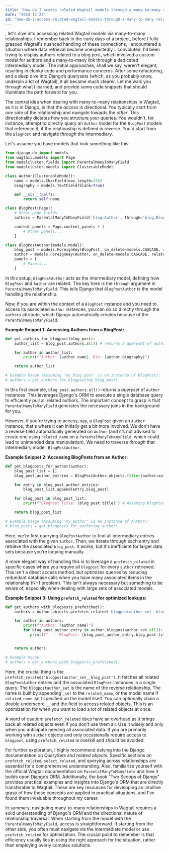 ```yaml
---
title: "How do I access related Wagtail models through a many-to-many relationship?"
date: "2024-12-23"
id: "how-do-i-access-related-wagtail-models-through-a-many-to-many-relationship"
---
```


, let's dive into accessing related Wagtail models via many-to-many relationships. I remember back in the early days of a project, before I fully grasped Wagtail's nuanced handling of these connections, I encountered a situation where data retrieval became unexpectedly… convoluted. I'd been trying to display authors related to a blog post, which involved a custom model for authors and a many-to-many link through a dedicated intermediary model. The initial approaches, shall we say, weren't elegant, resulting in clunky code and performance concerns. After some refactoring, and a deep dive into Django’s querysets (which, as you probably know, underpin a lot of Wagtail), it all became much clearer. Let me walk you through what I learned, and provide some code snippets that should illuminate the path forward for you.

The central idea when dealing with many-to-many relationships in Wagtail, as it is in Django, is that the *access* is directional. You typically start from *one* side of the relationship and navigate towards the *other*. This directionality dictates how you structure your queries. You wouldn't, for instance, attempt to directly query an `Author` model for the `BlogPost` models that reference *it*, if the relationship is defined in reverse. You'd start from the `BlogPost` and navigate *through* the intermediary.

Let's assume you have models that look something like this:

```python
from django.db import models
from wagtail.models import Page
from modelcluster.fields import ParentalManyToManyField
from modelcluster.models import ClusterableModel

class Author(ClusterableModel):
    name = models.CharField(max_length=255)
    biography = models.TextField(blank=True)

    def __str__(self):
        return self.name

class BlogPost(Page):
    # Other page fields...
    authors = ParentalManyToManyField('blog.Author', through='blog.BlogPostAuthor')

    content_panels = Page.content_panels + [
        # Other panels...
    ]

class BlogPostAuthor(models.Model):
    blog_post = models.ForeignKey(BlogPost, on_delete=models.CASCADE, related_name="blog_post_author")
    author = models.ForeignKey(Author, on_delete=models.CASCADE, related_name="author_blog_post")
    panels = [
        # Panels...
    ]
```

In this setup, `BlogPostAuthor` acts as the intermediary model, defining how `BlogPost` and `Author` are related. The key here is the `through` argument in `ParentalManyToManyField`. This tells Django that `BlogPostAuthor` is the model handling the relationship.

Now, if you are within the context of a `BlogPost` instance and you need to access its associated `Author` instances, you can do so directly through the `authors` attribute, which Django automatically creates because of the `ParentalManyToManyField`.

**Example Snippet 1: Accessing Authors from a BlogPost:**

```python
def get_authors_for_blogpost(blog_post):
    author_list = blog_post.authors.all() # returns a queryset of author models

    for author in author_list:
        print(f"Author: {author.name}, Bio: {author.biography}")

    return author_list

# Example Usage (Assuming 'my_blog_post' is an instance of BlogPost):
# authors = get_authors_for_blogpost(my_blog_post)

```

In this first example, `blog_post.authors.all()` returns a *queryset* of `Author` instances. This leverages Django's ORM to execute a single database query to efficiently pull all related authors. The important concept to grasp is that `ParentalManyToManyField` generates the necessary joins in the background for you.

However, if you're trying to access, say, a `BlogPost` given an `Author` instance, that's where it can initially get a bit more involved. We don't have a reverse field automatically generated on `Author` (and it’s not advised to create one using `related_name` on a `ParentalManyToManyField`, which could lead to unintended data manipulation). We need to traverse *through* that intermediary model, `BlogPostAuthor`.

**Example Snippet 2: Accessing BlogPosts from an Author:**

```python
def get_blogposts_for_author(author):
    blog_post_list = []
    blog_post_author_entries = BlogPostAuthor.objects.filter(author=author)

    for entry in blog_post_author_entries:
        blog_post_list.append(entry.blog_post)

    for blog_post in blog_post_list:
        print(f"BlogPost Title: {blog_post.title}") # Assuming BlogPost has a title field

    return blog_post_list

# Example Usage (Assuming 'my_author' is an instance of Author):
# blog_posts = get_blogposts_for_author(my_author)
```

Here, we're first querying `BlogPostAuthor` to find all intermediary entries associated with the given `author`. Then, we iterate through each entry and retrieve the associated `blog_post`. It works, but it's inefficient for larger data sets because you’re looping manually.

A more elegant way of handling this is to leverage a `prefetch_related` in specific cases where you require all `blogpost` for every `author` retrieved. This isn't a direct access method, but optimizes queries by reducing redundant database calls when you have many associated items in the relationship (N+1 problem). This isn't always necessary but something to be aware of, especially when dealing with large sets of associated models.

**Example Snippet 3: Using `prefetch_related` for optimized lookups:**

```python
def get_authors_with_blogposts_prefetched():
    authors = Author.objects.prefetch_related('blogpostauthor_set__blog_post').all()

    for author in authors:
        print(f"Author: {author.name}")
        for blog_post_author_entry in author.blogpostauthor_set.all():
           print(f"   - BlogPost: {blog_post_author_entry.blog_post.title}")


    return authors

# Example Usage:
# authors = get_authors_with_blogposts_prefetched()

```

Here, the crucial thing is the `prefetch_related('blogpostauthor_set__blog_post')`. It fetches all related `BlogPostAuthor` entries and the associated `BlogPost` instances in a single query.  The `blogpostauthor_set` is the name of the reverse relationship. The name is built by appending `_set` to the `related_name`, or the model name if `related_name` isn’t specified on the model itself.  You can optionally chain a double underscore `__` and the field to access related objects. This is an optimization for when you want to load a lot of related objects at once.

A word of caution: `prefetch_related` does have an overhead as it brings back all related objects even if you don't use them all. Use it wisely and only when you anticipate needing all associated data. If you are primarily working with `author` objects and only occasionally require access to `blogpost`, using `prefetch_related` is overkill and should be avoided.

For further exploration, I highly recommend delving into the Django documentation on *QuerySets* and *related objects*. Specific sections on `prefetch_related`, `select_related`, and querying across relationships are essential for a comprehensive understanding.  Also, familiarize yourself with the official Wagtail documentation on `ParentalManyToManyField` and how it builds upon Django’s ORM.  Additionally, the book "Two Scoops of Django" provides practical examples and insights into Django's ORM that are directly transferable to Wagtail. These are key resources for developing an intuitive grasp of how these concepts are applied in practical situations, and I've found them invaluable throughout my career.

In summary, navigating many-to-many relationships in Wagtail requires a solid understanding of Django's ORM and the directional nature of relationship traversal. When starting from the model *with* the `ParentalManyToManyField`, access is straightforward. If starting from the other side, you often must navigate via the intermediate model or use `prefetch_related` for optimization. The crucial point to remember is that efficiency usually lies in using the right approach for the situation, rather than employing overly complex solutions.
